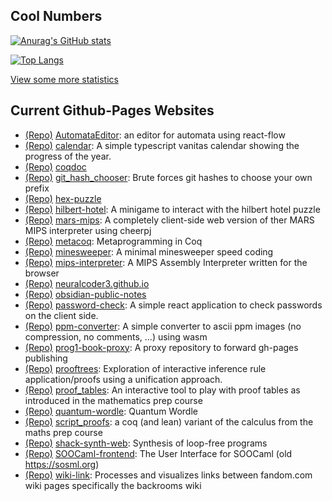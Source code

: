 ## Cool Numbers

[![Anurag's GitHub stats](https://github-readme-stats.vercel.app/api?username=neuralcoder3&show_icons=true&count_private=true&include_all_commits=true)](https://github.com/anuraghazra/github-readme-stats)

[![Top Langs](https://github-readme-stats.vercel.app/api/top-langs/?username=neuralcoder3&layout=compact)](https://github.com/anuraghazra/github-readme-stats)

[View some more statistics](https://coderstats.net/github/#neuralcoder3)

<!-- gh-pages start -->
## Current Github-Pages Websites

- [(Repo)](https://github.com/NeuralCoder3/AutomataEditor) [AutomataEditor](https://neuralcoder3.github.io/AutomataEditor/): an editor for automata using react-flow
- [(Repo)](https://github.com/NeuralCoder3/calendar) [calendar](https://neuralcoder3.github.io/calendar/): A simple typescript vanitas calendar showing the progress of the year.
- [(Repo)](https://github.com/NeuralCoder3/coqdoc) [coqdoc](https://neuralcoder3.github.io/coqdoc)
- [(Repo)](https://github.com/NeuralCoder3/git_hash_chooser) [git_hash_chooser](https://neuralcoder3.github.io/git_hash_chooser/): Brute forces git hashes to choose your own prefix
- [(Repo)](https://github.com/NeuralCoder3/hex-puzzle) [hex-puzzle](https://neuralcoder3.github.io/hex-puzzle)
- [(Repo)](https://github.com/NeuralCoder3/hilbert-hotel) [hilbert-hotel](https://neuralcoder3.github.io/hilbert-hotel/): A minigame to interact with the hilbert hotel puzzle
- [(Repo)](https://github.com/NeuralCoder3/mars-mips) [mars-mips](https://neuralcoder3.github.io/mars-mips/): A completely client-side web version of ther MARS MIPS interpreter using cheerpj
- [(Repo)](https://github.com/NeuralCoder3/metacoq) [metacoq](https://metacoq.github.io): Metaprogramming in Coq
- [(Repo)](https://github.com/NeuralCoder3/minesweeper) [minesweeper](https://neuralcoder3.github.io/minesweeper/): A minimal minesweeper speed coding
- [(Repo)](https://github.com/NeuralCoder3/mips-interpreter) [mips-interpreter](https://neuralcoder3.github.io/mips-interpreter): A MIPS Assembly Interpreter written for the browser
- [(Repo)](https://github.com/NeuralCoder3/neuralcoder3.github.io) [neuralcoder3.github.io](https://neuralcoder3.github.io/)
- [(Repo)](https://github.com/NeuralCoder3/obsidian-public-notes) [obsidian-public-notes](https://neuralcoder3.github.io/obsidian-public-notes)
- [(Repo)](https://github.com/NeuralCoder3/password-check) [password-check](https://neuralcoder3.github.io/password-check): A simple react application to check passwords on the client side.
- [(Repo)](https://github.com/NeuralCoder3/ppm-converter) [ppm-converter](https://neuralcoder3.github.io/ppm-converter/): A simple converter to ascii ppm images (no compression, no comments, ...) using wasm
- [(Repo)](https://github.com/NeuralCoder3/prog1-book-proxy) [prog1-book-proxy](https://neuralcoder3.github.io/prog1-book-proxy/): A proxy repository to forward gh-pages publishing
- [(Repo)](https://github.com/NeuralCoder3/prooftrees) [prooftrees](https://neuralcoder3.github.io/prooftrees/): Exploration of interactive inference rule application/proofs using a unification approach.
- [(Repo)](https://github.com/NeuralCoder3/proof_tables) [proof_tables](https://neuralcoder3.github.io/proof_tables/): An interactive tool to play with proof tables as introduced in the mathematics prep course
- [(Repo)](https://github.com/NeuralCoder3/quantum-wordle) [quantum-wordle](https://neuralcoder3.github.io/quantum-wordle): Quantum Wordle
- [(Repo)](https://github.com/NeuralCoder3/script_proofs) [script_proofs](https://neuralcoder3.github.io/script_proofs/): a coq (and lean) variant of the calculus from the maths prep course 
- [(Repo)](https://github.com/NeuralCoder3/shack-synth-web) [shack-synth-web](https://neuralcoder3.github.io/shack-synth-web): Synthesis of loop-free programs
- [(Repo)](https://github.com/NeuralCoder3/SOOCaml-frontend) [SOOCaml-frontend](https://neuralcoder3.github.io/SOOCaml-frontend/): The User Interface for SOOCaml  (old https://sosml.org)
- [(Repo)](https://github.com/NeuralCoder3/wiki-link) [wiki-link](https://neuralcoder3.github.io/wiki-link/): Processes and visualizes links between fandom.com wiki pages specifically the backrooms wiki
<!-- gh-pages end -->
